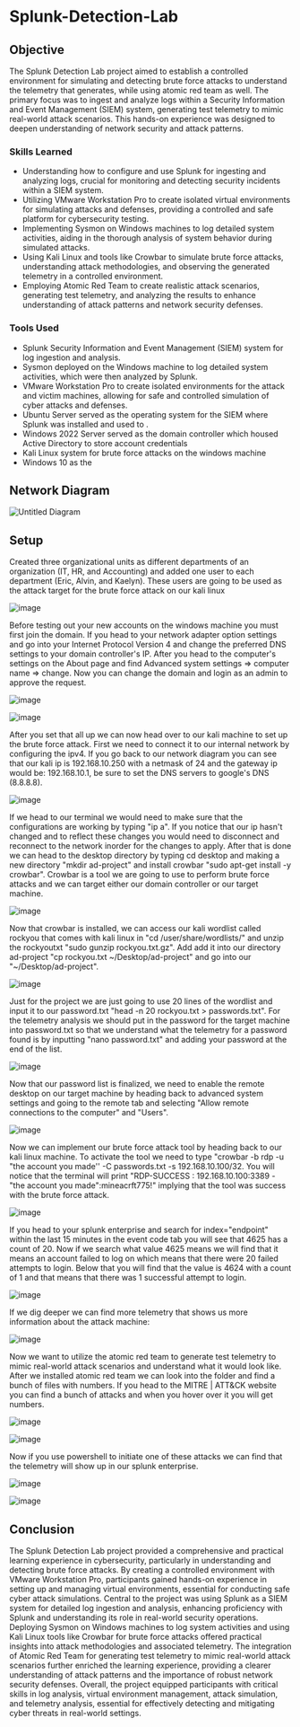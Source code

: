 # Splunk-Detection-Lab

## Objective
The Splunk Detection Lab project aimed to establish a controlled environment for simulating and detecting brute force attacks to understand the telemetry that generates, while using atomic red team as well. The primary focus was to ingest and analyze logs within a Security Information and Event Management (SIEM) system, generating test telemetry to mimic real-world attack scenarios. This hands-on experience was designed to deepen understanding of network security and attack patterns.

### Skills Learned
- Understanding how to configure and use Splunk for ingesting and analyzing logs, crucial for monitoring and detecting security incidents within a SIEM system.
- Utilizing VMware Workstation Pro to create isolated virtual environments for simulating attacks and defenses, providing a controlled and safe platform for cybersecurity testing.
- Implementing Sysmon on Windows machines to log detailed system activities, aiding in the thorough analysis of system behavior during simulated attacks.
- Using Kali Linux and tools like Crowbar to simulate brute force attacks, understanding attack methodologies, and observing the generated telemetry in a controlled environment.
- Employing Atomic Red Team to create realistic attack scenarios, generating test telemetry, and analyzing the results to enhance understanding of attack patterns and network security defenses.

### Tools Used
- Splunk Security Information and Event Management (SIEM) system for log ingestion and analysis.
- Sysmon deployed on the Windows machine to log detailed system activities, which were then analyzed by Splunk.
- VMware Workstation Pro to create isolated environments for the attack and victim machines, allowing for safe and controlled simulation of cyber attacks and defenses.
- Ubuntu Server served as the operating system for the SIEM where Splunk was installed and used to .
- Windows 2022 Server served as the domain controller which housed Active Directory to store account credentials
- Kali Linux system for brute force attacks on the windows machine
- Windows 10 as the

## Network Diagram

![Untitled Diagram](https://github.com/Alvin-Liew/Splunk-Detection-Lab/assets/105011531/10518666-9e82-469f-ba84-39b784a51846)

## Setup

Created three organizational units as different departments of an organization (IT, HR, and Accounting) and added one user to each department (Eric, Alvin, and Kaelyn). These users are going to be used as the attack target for the brute force attack on our kali linux

![image](https://github.com/Alvin-Liew/Splunk-Detection-Lab/assets/105011531/29e7c697-9508-4e6b-9ee9-ebf4c8df2d31)

Before testing out your new accounts on the windows machine you must first join the domain. If you head to your network adapter option settings and go into your Internet Protocol Version 4 and change the preferred DNS settings to your domain controller's IP. After you head to the computer's settings on the About page and find Advanced system settings => computer name => change. Now you can change the domain and login as an admin to approve the request.

![image](https://github.com/Alvin-Liew/Splunk-Detection-Lab/assets/105011531/0775b7ba-c26a-4d40-9e42-0ca340190778)

![image](https://github.com/Alvin-Liew/Splunk-Detection-Lab/assets/105011531/b57d4990-55d4-4c0f-887e-acfe696233ba)

After you set that all up we can now head over to our kali machine to set up the brute force attack. First we need to connect it to our internal network by configuring the ipv4. If you go back to our network diagram you can see that our kali ip is 192.168.10.250 with a netmask of 24 and the gateway ip would be: 192.168.10.1, be sure to set the DNS servers to google's DNS (8.8.8.8).

![image](https://github.com/Alvin-Liew/Splunk-Detection-Lab/assets/105011531/e29a8d0c-f1e4-4767-b456-0b93c1e3568f)

If we head to our terminal we would need to make sure that the configurations are working by typing "ip a". If you notice that our ip hasn't changed and to reflect these changes you would need to disconnect and reconnect to the network inorder for the changes to apply. After that is done we can head to the desktop directory by typing cd desktop and making a new directory "mkdir ad-project" and install crowbar "sudo apt-get install -y crowbar". Crowbar is a tool we are going to use to perform brute force attacks and we can target either our domain controller or our target machine.

![image](https://github.com/Alvin-Liew/Splunk-Detection-Lab/assets/105011531/771f4c1d-ee6c-4976-a817-bc1e8b1ee527)

Now that crowbar is installed, we can access our kali wordlist called rockyou that comes with kali linux in "cd /user/share/wordlists/" and unzip the rockyoutxt "sudo gunzip rockyou.txt.gz". Add add it into our directory ad-project "cp rockyou.txt ~/Desktop/ad-project" and go into our "~/Desktop/ad-project".

![image](https://github.com/Alvin-Liew/Splunk-Detection-Lab/assets/105011531/554a2da5-65fb-40fb-bdad-fe5a564f01f4)

Just for the project we are just going to use 20 lines of the wordlist and input it to our password.txt "head -n 20 rockyou.txt > passwords.txt". For the telemetry analysis we should put in the password for the target machine into password.txt so that we understand what the telemetry for a password found is by inputting "nano password.txt" and adding your password at the end of the list.

![image](https://github.com/Alvin-Liew/Splunk-Detection-Lab/assets/105011531/164f27f2-166c-4ba5-8388-f5da1e0d1dc4)

Now that our password list is finalized, we need to enable the remote desktop on our target machine by heading back to advanced system settings and going to the remote tab and selecting "Allow remote connections to the computer" and "Users".

![image](https://github.com/Alvin-Liew/Splunk-Detection-Lab/assets/105011531/62883ac7-70c6-43a7-82a9-6e7db79de684)

Now we can implement our brute force attack tool by heading back to our kali linux machine. To activate the tool we need to type "crowbar -b rdp -u "the account you made'' -C passwords.txt -s 192.168.10.100/32. You will notice that the terminal will print "RDP-SUCCESS : 192.168.10.100:3389 - "the account you made":mineacrft775!" implying that the tool was success with the brute force attack.

![image](https://github.com/Alvin-Liew/Splunk-Detection-Lab/assets/105011531/84bac861-ed87-4668-be8e-2ac22973e45a)

If you head to your splunk enterprise and search for index="endpoint" within the last 15 minutes in the event code tab you will see that 4625 has a count of 20. Now if we search what value 4625 means we will find that it means an account failed to log on which means that there were 20 failed attempts to login. Below that you will find that the value is 4624 with a count of 1 and that means that there was 1 successful attempt to login.

![image](https://github.com/Alvin-Liew/Splunk-Detection-Lab/assets/105011531/d9a05da4-6506-477b-9f3a-f6dcf6c16d42)

If we dig deeper we can find more telemetry that shows us more information about the attack machine:

![image](https://github.com/Alvin-Liew/Splunk-Detection-Lab/assets/105011531/5cc97e53-ec7f-4c77-afdc-7de0ea8fc967)

Now we want to utilize the atomic red team to generate test telemetry to mimic real-world attack scenarios and understand what it would look like. After we installed atomic red team we can look into the folder and find a bunch of files with numbers. If you head to the MITRE | ATT&CK website you can find a bunch of attacks and when you hover over it you will get numbers.

![image](https://github.com/Alvin-Liew/Splunk-Detection-Lab/assets/105011531/2cb25f8d-4ee5-49ab-a0f0-b6c3a5a09d2e)

![image](https://github.com/Alvin-Liew/Splunk-Detection-Lab/assets/105011531/d805b2bd-4ffd-4b4b-ab26-6c9f2ba611e6)

Now if you use powershell to initiate one of these attacks we can find that the telemetry will show up in our splunk enterprise.

![image](https://github.com/Alvin-Liew/Splunk-Detection-Lab/assets/105011531/555d6792-bd7d-4a4b-bb62-574885e3f1bc)

![image](https://github.com/Alvin-Liew/Splunk-Detection-Lab/assets/105011531/bc95f626-d3a4-4daa-88cc-04f5c428e4ea)

## Conclusion

The Splunk Detection Lab project provided a comprehensive and practical learning experience in cybersecurity, particularly in understanding and detecting brute force attacks. By creating a controlled environment with VMware Workstation Pro, participants gained hands-on experience in setting up and managing virtual environments, essential for conducting safe cyber attack simulations. Central to the project was using Splunk as a SIEM system for detailed log ingestion and analysis, enhancing proficiency with Splunk and understanding its role in real-world security operations. Deploying Sysmon on Windows machines to log system activities and using Kali Linux tools like Crowbar for brute force attacks offered practical insights into attack methodologies and associated telemetry. The integration of Atomic Red Team for generating test telemetry to mimic real-world attack scenarios further enriched the learning experience, providing a clearer understanding of attack patterns and the importance of robust network security defenses. Overall, the project equipped participants with critical skills in log analysis, virtual environment management, attack simulation, and telemetry analysis, essential for effectively detecting and mitigating cyber threats in real-world settings.
